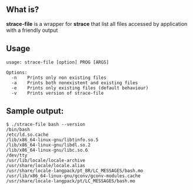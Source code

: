 ## What is?
**strace-file** is a wrapper for **strace** that list all files accessed by application with a friendly output

## Usage
```
usage: strace-file [option] PROG [ARGS]

Options:
  -n    Prints only non existing files
  -a    Prints both nonexistent and existing files
  -e    Prints only existing files (default behaviour)
  -v    Prints version of strace-file
```

## Sample output:

```
$ ./strace-file bash --version
/bin/bash
/etc/ld.so.cache
/lib/x86_64-linux-gnu/libtinfo.so.5
/lib/x86_64-linux-gnu/libdl.so.2
/lib/x86_64-linux-gnu/libc.so.6
/dev/tty
/usr/lib/locale/locale-archive
/usr/share/locale/locale.alias
/usr/share/locale-langpack/pt_BR/LC_MESSAGES/bash.mo
/usr/lib/x86_64-linux-gnu/gconv/gconv-modules.cache
/usr/share/locale-langpack/pt/LC_MESSAGES/bash.mo

```
